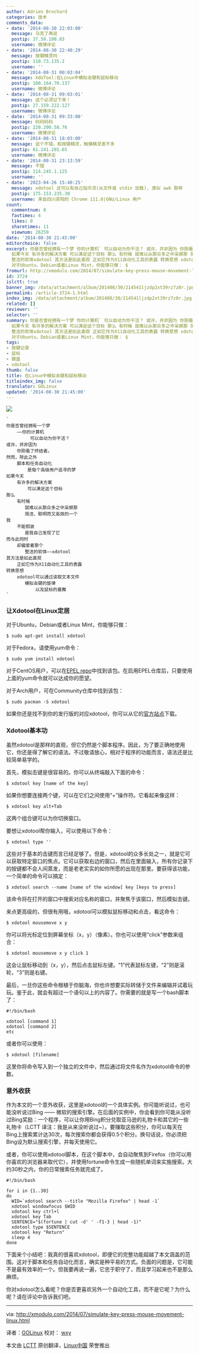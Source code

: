 ```yaml
---
author: Adrien Brochard
categories: 技术
comments_data:
- date: '2014-08-30 22:03:00'
  message: 马克了再说
  postip: 37.58.100.83
  username: 微博评论
- date: '2014-08-30 22:40:29'
  message: 按键精灵吗
  postip: 110.73.135.2
  username: ''
- date: '2014-08-31 00:03:04'
  message: XdoTool:在Linux中模拟击键和鼠标移动
  postip: 180.164.70.137
  username: 微博评论
- date: '2014-08-31 09:03:01'
  message: 这个必须记下来！
  postip: 27.159.222.127
  username: 微博评论
- date: '2014-08-31 09:33:00'
  message: 码码码码
  postip: 220.200.58.76
  username: 微博评论
- date: '2014-08-31 18:03:00'
  message: 这个不错，和按键精灵，触摸精灵差不多
  postip: 61.241.201.65
  username: 微博评论
- date: '2014-08-31 23:13:59'
  message: 不错
  postip: 114.245.1.125
  username: ''
- date: '2023-04-26 15:40:25'
  message: xdotool 还可以有自己指令流(从文件或 stdin 加载), 类似 awk 那样
  postip: 175.153.235.30
  username: 来自四川资阳的 Chrome 111.0|GNU/Linux 用户
count:
  commentnum: 8
  favtimes: 4
  likes: 0
  sharetimes: 11
  viewnum: 26259
date: '2014-08-30 21:45:00'
editorchoice: false
excerpt: 你是否曾经拥有一个梦 你的计算机` 可以自动为你干活？ 或许，并非因为 你刚看了终结者。 然而，除此之外 脚本和任务自动化 是每个高级用户追寻的梦
  如果今天 有许多的解决方案 可以满足这个目标 那么 有时候 就难以从那众多之中采撷那 简洁、聪明而又高效的一个 我 不能假装 是我自己发现了它 而与此同时 却偏爱着那个
  整洁的软体xdotool 其方法是如此直观 正如它作为X11自动化工具的表露 转换思想 xdotool可以通过读取文本文件 模拟击键的旋律 以及鼠标的曼舞   让Xdotool在Linux定居
  对于Ubuntu，Debian或者Linux Mint，你能够只做： $
fromurl: http://xmodulo.com/2014/07/simulate-key-press-mouse-movement-linux.html
id: 3724
islctt: true
banner_img: /data/attachment/album/201408/30/214541ljzdp2xt39rz7z0r.jpg
permalink: /article-3724-1.html
index_img: /data/attachment/album/201408/30/214541ljzdp2xt39rz7z0r.jpg.thumb.jpg
related: []
reviewer: ''
selector: ''
summary: 你是否曾经拥有一个梦 你的计算机` 可以自动为你干活？ 或许，并非因为 你刚看了终结者。 然而，除此之外 脚本和任务自动化 是每个高级用户追寻的梦
  如果今天 有许多的解决方案 可以满足这个目标 那么 有时候 就难以从那众多之中采撷那 简洁、聪明而又高效的一个 我 不能假装 是我自己发现了它 而与此同时 却偏爱着那个
  整洁的软体xdotool 其方法是如此直观 正如它作为X11自动化工具的表露 转换思想 xdotool可以通过读取文本文件 模拟击键的旋律 以及鼠标的曼舞   让Xdotool在Linux定居
  对于Ubuntu，Debian或者Linux Mint，你能够只做： $
tags:
- 按键记录
- 鼠标
- 键盘
- xdotool
thumb: false
title: 在Linux中模拟击键和鼠标移动
titleindex_img: false
translator: GOLinux
updated: '2014-08-30 21:45:00'
---
```


![](/data/attachment/album/201408/30/214541ljzdp2xt39rz7z0r.jpg)



```
`  
你是否曾经拥有一个梦
    ——你的计算机
         可以自动为你干活？
或许，并非因为
    你刚看了终结者。
然而，除此之外
    脚本和任务自动化
        是每个高级用户追寻的梦
如果今天
    有许多的解决方案
        可以满足这个目标
那么
    有时候
       就难以从那众多之中采撷那
       简洁、聪明而又高效的一个
我
    不能假装
       是我自己发现了它
而与此同时
    却偏爱着那个
       整洁的软体——xdotool
其方法是如此直观
    正如它作为X11自动化工具的表露
转换思想
    xdotool可以通过读取文本文件
       模拟击键的旋律
           以及鼠标的曼舞  
`

```

### 让Xdotool在Linux定居


对于Ubuntu，Debian或者Linux Mint，你能够只做：



```
$ sudo apt-get install xdotool 

```

对于Fedora，请使用yum命令：



```
$ sudo yum install xdotool 

```

对于CentOS用户，可以在[EPEL repo](http://xmodulo.com/2013/03/how-to-set-up-epel-repository-on-centos.html)中找到该包。在启用EPEL仓库后，只要使用上面的yum命令就可以达成你的愿望。


对于Arch用户，可在Community仓库中找到该包：



```
$ sudo pacman -S xdotool 

```

如果你还是找不到你的发行版的对应xdotool，你可以从它的[官方站点](http://www.semicomplete.com/projects/xdotool/)下载。


### Xdotool基本功


虽然xdotool是那样的直观，但它仍然是个脚本程序。因此，为了要正确地使用它，你还是得了解它的语法。不过敬请放心，相对于程序的功能而言，语法还是比较简单易学的。


首先，模拟击键是很容易的。你可以从终端敲入下面的命令：



```
$ xdotool key [name of the key] 

```

如果你想要连接两个键，可以在它们之间使用“+”操作符。它看起来像这样：



```
$ xdotool key alt+Tab 

```

这两个组合键可以为你切换窗口。


要想让xdotool帮你输入，可以使用以下命令：



```
$ xdotool type '' 

```

这些对于基本的击键而言已经足够了。但是，xdotool的众多长处之一，就是它可以获取特定窗口的焦点。它可以获取右边的窗口，然后在里面输入，所有你记录下的按键都不会人间蒸发，而是老老实实的如你所愿的出现在那里。要获得该功能，一个简单的命令可以搞定：



```
$ xdotool search --name [name of the window] key [keys to press]

```

该命令将在打开的窗口中搜索对应名称的窗口，并聚焦于该窗口，然后模拟击键。


来点更高级的，但很有用哦，xdotool可以模拟鼠标移动和点击，看这命令：



```
$ xdotool mousemove x y 

```

你可以将光标定位到屏幕坐标（x，y）（像素）。你也可以使用“click”参数来组合：



```
$ xdotool mousemove x y click 1 

```

这会让鼠标移动到（x，y），然后点击鼠标左键。“1”代表鼠标左键，“2”则是滚轮，“3”则是右键。


最后，一旦你这些命令根植于你脑海，你也许想要实际转储于文件来编辑并试着玩玩。鉴于此，就会有超过一个语句以上的内容了。你需要的就是写一个bash脚本了：



```
#!/bin/bash

xdotool [command 1]
xdotool [command 2]
etc

```

或者你可以使用：



```
$ xdotool [filename] 

```

这里你将命令写入到一个独立的文件中，然后通过将文件名作为xdotool命令的参数。


### 意外收获


作为本文的一个意外收获，这里是xdotool的一个具体实例。你可能听说过，也可能没听说过Bing —— 微软的搜索引擎。在后面的实例中，你会看到你可能从没听过Bing奖励：一个程序，可以让你用Bing积分兑取亚马逊的礼物卡和其它的一些礼物卡（LCTT 译注：我是从来没听说过~）。要赚取这些积分，你可以每天在Bing上搜索累计达30次，每次搜索你都会获得0.5个积分。换句话说，你必须把Bing设为默认搜索引擎，并每天使用它。


或者，你可以使用xdotool脚本，在这个脚本中，会自动聚焦到Firefox（你可以用你喜欢的浏览器来取代它），并使用fortune命令生成一些随机单词来实施搜索。大约30秒之内，你的日常搜索任务就完成了。



```
#!/bin/bash

for i in {1..30}
do
  WID=`xdotool search --title "Mozilla Firefox" | head -1`
  xdotool windowfocus $WID
  xdotool key ctrl+l
  xdotool key Tab
  SENTENCE="$(fortune | cut -d' ' -f1-3 | head -1)"
  xdotool type $SENTENCE
  xdotool key "Return"
  sleep 4
done

```

下面来个小结吧：我真的很喜欢xdotool，即便它的完整功能超越了本文涵盖的范围。这对于脚本和任务自动化而言，确实是种平易的方式。负面的问题是，它可能不是最有效率的一个。但我要再说一遍，它忠于职守了，而且学习起来也不是那么麻烦。


你对xdotool怎么看呢？你是否更喜欢另外一个自动化工具，而不是它呢？为什么呢？请在评论中告诉我们吧。




---


via: <http://xmodulo.com/2014/07/simulate-key-press-mouse-movement-linux.html>


译者：[GOLinux](https://github.com/GOLinux) 校对： [wxy](https://github.com/wxy)


本文由 [LCTT](https://github.com/LCTT/TranslateProject) 原创翻译，[Linux中国](http://linux.cn/) 荣誉推出